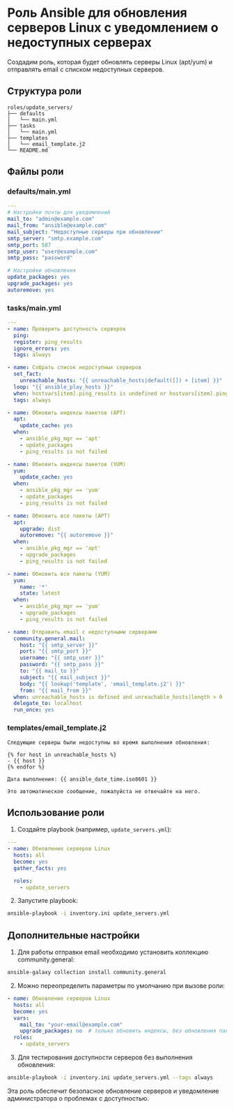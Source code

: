 # Роль Ansible для обновления серверов Linux с уведомлением о недоступных серверах

Создадим роль, которая будет обновлять серверы Linux (apt/yum) и отправлять email с списком недоступных серверов.

## Структура роли

```
roles/update_servers/
├── defaults
│   └── main.yml
├── tasks
│   └── main.yml
├── templates
│   └── email_template.j2
└── README.md
```

## Файлы роли

### defaults/main.yml

```yaml
---
# Настройки почты для уведомлений
mail_to: "admin@example.com"
mail_from: "ansible@example.com"
mail_subject: "Недоступные серверы при обновлении"
smtp_server: "smtp.example.com"
smtp_port: 587
smtp_user: "user@example.com"
smtp_pass: "password"

# Настройки обновления
update_packages: yes
upgrade_packages: yes
autoremove: yes
```

### tasks/main.yml

```yaml
---
- name: Проверить доступность серверов
  ping:
  register: ping_results
  ignore_errors: yes
  tags: always

- name: Собрать список недоступных серверов
  set_fact:
    unreachable_hosts: "{{ unreachable_hosts|default([]) + [item] }}"
  loop: "{{ ansible_play_hosts }}"
  when: hostvars[item].ping_results is undefined or hostvars[item].ping_results.failed
  tags: always

- name: Обновить индексы пакетов (APT)
  apt:
    update_cache: yes
  when: 
    - ansible_pkg_mgr == 'apt'
    - update_packages
    - ping_results is not failed

- name: Обновить индексы пакетов (YUM)
  yum:
    update_cache: yes
  when: 
    - ansible_pkg_mgr == 'yum'
    - update_packages
    - ping_results is not failed

- name: Обновить все пакеты (APT)
  apt:
    upgrade: dist
    autoremove: "{{ autoremove }}"
  when: 
    - ansible_pkg_mgr == 'apt'
    - upgrade_packages
    - ping_results is not failed

- name: Обновить все пакеты (YUM)
  yum:
    name: '*'
    state: latest
  when: 
    - ansible_pkg_mgr == 'yum'
    - upgrade_packages
    - ping_results is not failed

- name: Отправить email с недоступными серверами
  community.general.mail:
    host: "{{ smtp_server }}"
    port: "{{ smtp_port }}"
    username: "{{ smtp_user }}"
    password: "{{ smtp_pass }}"
    to: "{{ mail_to }}"
    subject: "{{ mail_subject }}"
    body: "{{ lookup('template', 'email_template.j2') }}"
    from: "{{ mail_from }}"
  when: unreachable_hosts is defined and unreachable_hosts|length > 0
  delegate_to: localhost
  run_once: yes
```

### templates/email_template.j2

```jinja2
Следующие серверы были недоступны во время выполнения обновления:

{% for host in unreachable_hosts %}
- {{ host }}
{% endfor %}

Дата выполнения: {{ ansible_date_time.iso8601 }}

Это автоматическое сообщение, пожалуйста не отвечайте на него.
```

## Использование роли

1. Создайте playbook (например, `update_servers.yml`):

```yaml
---
- name: Обновление серверов Linux
  hosts: all
  become: yes
  gather_facts: yes

  roles:
    - update_servers
```

2. Запустите playbook:

```bash
ansible-playbook -i inventory.ini update_servers.yml
```

## Дополнительные настройки

1. Для работы отправки email необходимо установить коллекцию community.general:
```bash
ansible-galaxy collection install community.general
```

2. Можно переопределить параметры по умолчанию при вызове роли:

```yaml
- name: Обновление серверов Linux
  hosts: all
  become: yes
  vars:
    mail_to: "your-email@example.com"
    upgrade_packages: no  # только обновить индексы, без обновления пакетов
  roles:
    - update_servers
```

3. Для тестирования доступности серверов без выполнения обновления:
```bash
ansible-playbook -i inventory.ini update_servers.yml --tags always
```

Эта роль обеспечит безопасное обновление серверов и уведомление администратора о проблемах с доступностью.